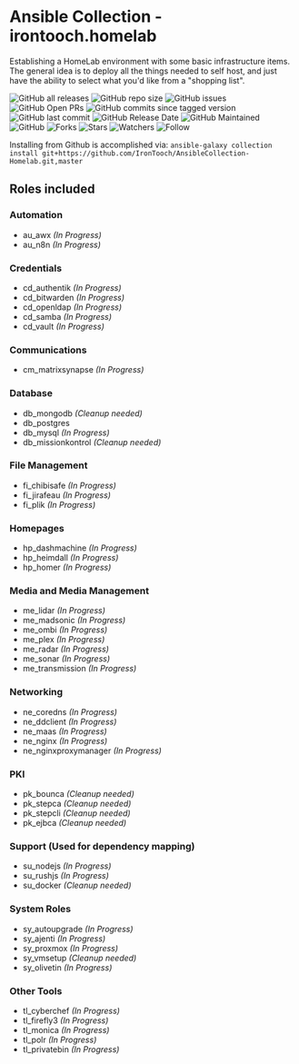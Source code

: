 # Ansible Collection - irontooch.homelab

Establishing a HomeLab environment with some basic infrastructure items. The general idea is to deploy all the things needed to self host, and just have the ability to select what you'd like from a "shopping list".

![GitHub all releases](https://img.shields.io/github/downloads-pre/irontooch/AnsibleCollection-Homelab/total)
![GitHub repo size](https://img.shields.io/github/repo-size/IronTooch/AnsibleCollection-Homelab)
![GitHub issues](https://img.shields.io/github/issues-raw/Irontooch/AnsibleCollection-Homelab)
![GitHub Open PRs](https://badgen.net/github/open-prs/Irontooch/AnsibleCollection-Homelab)
![GitHub commits since tagged version](https://img.shields.io/github/commits-since/IronTooch/AnsibleCollection-Homelab/v0.1.0?label=commits)
![GitHub last commit](https://img.shields.io/github/last-commit/IronTooch/AnsibleCollection-Homelab)
![GitHub Release Date](https://img.shields.io/github/release-date-pre/Irontooch/AnsibleCollection-Homelab)
![GitHub Maintained](https://img.shields.io/maintenance/yes/2022)
![GitHub](https://img.shields.io/github/license/IronTooch/AnsibleCollection-Homelab)
![Forks](https://img.shields.io/github/forks/Irontooch/AnsibleCollection-Homelab.svg)
![Stars](https://img.shields.io/github/stars/Irontooch/AnsibleCollection-Homelab.svg)
![Watchers](https://img.shields.io/github/watchers/Irontooch/AnsibleCollection-Homelab.svg)
![Follow](https://img.shields.io/github/followers/IronTooch.svg?style=social&label=Follow&maxAge=2592000)

Installing from Github is accomplished via: `ansible-galaxy collection install git+https://github.com/IronTooch/AnsibleCollection-Homelab.git,master`

## Roles included

### Automation

- au_awx *(In Progress)*
- au_n8n *(In Progress)*

### Credentials

- cd_authentik *(In Progress)*
- cd_bitwarden *(In Progress)*
- cd_openldap *(In Progress)*
- cd_samba *(In Progress)*
- cd_vault *(In Progress)*

### Communications

- cm_matrixsynapse *(In Progress)*

### Database

- db_mongodb *(Cleanup needed)*
- db_postgres
- db_mysql *(In Progress)*
- db_missionkontrol  *(Cleanup needed)*

### File Management

- fi_chibisafe *(In Progress)*
- fi_jirafeau *(In Progress)*
- fi_plik *(In Progress)*

### Homepages

- hp_dashmachine *(In Progress)*
- hp_heimdall *(In Progress)*
- hp_homer *(In Progress)*

### Media and Media Management

- me_lidar *(In Progress)*
- me_madsonic *(In Progress)*
- me_ombi *(In Progress)*
- me_plex *(In Progress)*
- me_radar *(In Progress)*
- me_sonar *(In Progress)*
- me_transmission *(In Progress)*

### Networking

- ne_coredns *(In Progress)*
- ne_ddclient *(In Progress)*
- ne_maas *(In Progress)*
- ne_nginx *(In Progress)*
- ne_nginxproxymanager *(In Progress)*

### PKI

- pk_bounca  *(Cleanup needed)*
- pk_stepca *(Cleanup needed)*
- pk_stepcli *(Cleanup needed)*
- pk_ejbca  *(Cleanup needed)*

### Support (Used for dependency mapping)

- su_nodejs *(In Progress)*
- su_rushjs *(In Progress)*
- su_docker *(Cleanup needed)*

### System Roles

- sy_autoupgrade *(In Progress)*
- sy_ajenti *(In Progress)*
- sy_proxmox *(In Progress)*
- sy_vmsetup *(Cleanup needed)*
- sy_olivetin *(In Progress)*

### Other Tools

- tl_cyberchef *(In Progress)*
- tl_firefly3 *(In Progress)*
- tl_monica *(In Progress)*
- tl_polr *(In Progress)*
- tl_privatebin *(In Progress)*
